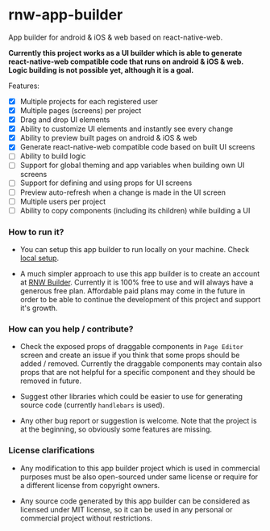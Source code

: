 # rnw-app-builder
App builder for android &amp; iOS &amp; web based on react-native-web.

**Currently this project works as a UI builder which is able to generate react-native-web compatible code that runs on android & iOS & web. Logic building is not possible yet, although it is a goal.**

Features:
- [x] Multiple projects for each registered user
- [x] Multiple pages (screens) per project
- [x] Drag and drop UI elements
- [x] Ability to customize UI elements and instantly see every change
- [x] Ability to preview built pages on android & iOS & web
- [x] Generate react-native-web compatible code based on built UI screens
- [ ] Ability to build logic
- [ ] Support for global theming and app variables when building own UI screens
- [ ] Support for defining and using props for UI screens
- [ ] Preview auto-refresh when a change is made in the UI screen
- [ ] Multiple users per project
- [ ] Ability to copy components (including its children) while building a UI

### How to run it?
* You can setup this app builder to run locally on your machine. Check [local setup](./LOCAL_SETUP.md).

* A much simpler approach to use this app builder is to create an account at [RNW Builder](https://order-software.com/appBuilder). Currently it is 100% free to use and will always have a generous free plan. Affordable paid plans may come in the future in order to be able to continue the development of this project and support it's growth.

### How can you help / contribute?
* Check the exposed props of draggable components in `Page Editor` screen and create an issue if you think that some props should be added / removed. Currently the draggable components may contain also props that are not helpful for a specific component and they should be removed in future.

* Suggest other libraries which could be easier to use for generating source code (currently `handlebars` is used).

* Any other bug report or suggestion is welcome. Note that the project is at the beginning, so obviously some features are missing.

### License clarifications
* Any modification to this app builder project which is used in commercial purposes must be also open-sourced under same license or require for a different license from copyright owners.

* Any source code generated by this app builder can be considered as licensed under MIT license, so it can be used in any personal or commercial project without restrictions.
